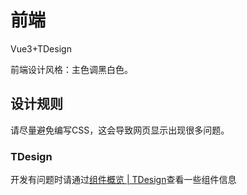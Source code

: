 # 前端

Vue3+TDesign

前端设计风格：主色调黑白色。

## 设计规则

请尽量避免编写CSS，这会导致网页显示出现很多问题。

### TDesign

开发有问题时请通过[组件概览 | TDesign](https://tdesign.tencent.com/vue-next/overview)查看一些组件信息
